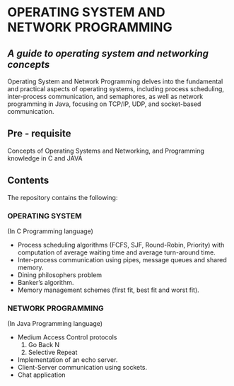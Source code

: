 # OPERATING SYSTEM AND NETWORK PROGRAMMING
## _A guide to operating system and networking concepts_

Operating System and Network Programming delves into the fundamental and practical aspects of operating systems, including process scheduling, inter-process communication, and semaphores, as well as network programming in Java, focusing on TCP/IP, UDP, and socket-based communication.

## Pre - requisite
Concepts of Operating Systems and Networking, and Programming knowledge in C and JAVA

## Contents
The repository contains the following:

### OPERATING SYSTEM
(In C Programming language)
- Process scheduling algorithms (FCFS, SJF, Round-Robin, Priority) with computation of average waiting time and average turn-around time.
- Inter-process communication using pipes, message queues and shared memory.
- Dining philosophers problem
- Banker’s algorithm.
- Memory management schemes (first fit, best fit and worst fit).

### NETWORK PROGRAMMING
(In Java Programming language)
- Medium Access Control protocols   
    1) Go Back N
    2) Selective Repeat
- Implementation of an echo server.
- Client-Server communication using sockets.
- Chat application
